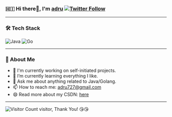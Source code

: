 ### 🇭🇮 Hi there👋, I'm [adru](https://x.com/adru8227) [![Twitter Follow](https://img.shields.io/badge/Follow%20me%20on-Twitter-1DA1F2?style=flat&logo=twitter&logoColor=white)](https://twitter.com/adru8227)

---

### 🛠 Tech Stack

![Java](https://img.shields.io/badge/Java-ED8B00?style=for-the-badge&logo=openjdk&logoColor=white)
![Go](https://img.shields.io/badge/Go-00ADD8?style=for-the-badge&logo=go&logoColor=white)

---

### 🌟 About Me

- 🔭 I'm currently working on self-initiated projects.
- 🌱 I’m currently learning everything I like.
- 💬 Ask me about anything related to Java/Golang.
- 📫 How to reach me: [adru727@gmail.com](mailto:adru727@gmail.com)
- 😄 Read more about my CSDN: [here](https://blog.csdn.net/m0_71507863)

---

![Visitor Count](https://profile-counter.glitch.me/adpanru/count.svg) visitor, Thank You! 😘😘


